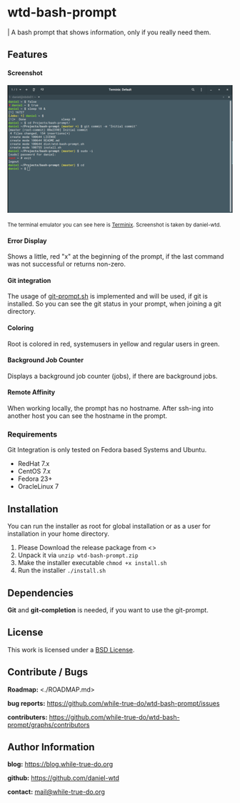 # wtd-bash-prompt
| A bash prompt that shows information, only if you really need them.

## Features

#### Screenshot

![Screenshot](img/picture1.png)

<small>The terminal emulator you can see here is [Terminix](https://github.com/gnunn1/terminix). Screenshot is taken by daniel-wtd.</small>

#### Error Display

Shows a little, red "x" at the beginning of the prompt, if the last command was not successful or returns non-zero.

#### Git integration

The usage of [git-prompt.sh](https://github.com/git/git/blob/master/contrib/completion/git-prompt.sh) is implemented and will be used, if git is installed. So you can see the git status in your prompt, when joining a git directory.

#### Coloring

Root is colored in red, systemusers in yellow and regular users in green.

#### Background Job Counter

Displays a background job counter (jobs), if there are background jobs.

#### Remote Affinity

When working locally, the prompt has no hostname. After ssh-ing into another host you can see the hostname in the prompt.

### Requirements

Git Integration is only tested on Fedora based Systems and Ubuntu.

*   RedHat 7.x
*   CentOS 7.x
*   Fedora 23+
*   OracleLinux 7

## Installation
You can run the installer as root for global installation or as a user for installation in your home directory.

1.  Please Download the release package from <>
2.  Unpack it via `unzip wtd-bash-prompt.zip`
3.  Make the installer executable `chmod +x install.sh`
4.  Run the installer `./install.sh`

## Dependencies

**Git** and **git-completion** is needed, if you want to use the git-prompt.

## License

This work is licensed under a [BSD License](https://opensource.org/licenses/BSD-3-Clause).

## Contribute / Bugs

**Roadmap:** <./ROADMAP.md>

**bug reports:** <https://github.com/while-true-do/wtd-bash-prompt/issues>

**contributers:** <https://github.com/while-true-do/wtd-bash-prompt/graphs/contributors>

## Author Information

**blog:** <https://blog.while-true-do.org>

**github:** <https://github.com/daniel-wtd>

**contact:** [mail@while-true-do.org](mailto:mail@while-true-do.org)
